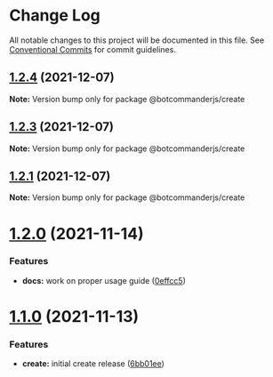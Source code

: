 # Change Log

All notable changes to this project will be documented in this file.
See [Conventional Commits](https://conventionalcommits.org) for commit guidelines.

## [1.2.4](https://github.com/dada513/botcommander/compare/v1.2.3...v1.2.4) (2021-12-07)

**Note:** Version bump only for package @botcommanderjs/create





## [1.2.3](https://github.com/dada513/botcommander/compare/v1.2.1...v1.2.3) (2021-12-07)

**Note:** Version bump only for package @botcommanderjs/create





## [1.2.1](https://github.com/dada513/botcommander/compare/v1.2.0...v1.2.1) (2021-12-07)

**Note:** Version bump only for package @botcommanderjs/create





# [1.2.0](https://github.com/dada513/botcommander/compare/v1.1.0...v1.2.0) (2021-11-14)


### Features

* **docs:** work on proper usage guide ([0effcc5](https://github.com/dada513/botcommander/commit/0effcc5356c3e97a2b4932c94d90e595836a99c1))





# [1.1.0](https://github.com/dada513/botcommander/compare/v1.0.4...v1.1.0) (2021-11-13)


### Features

* **create:** initial create release ([6bb01ee](https://github.com/dada513/botcommander/commit/6bb01ee248de8869a04b0da7999a4d138204ae0c))
